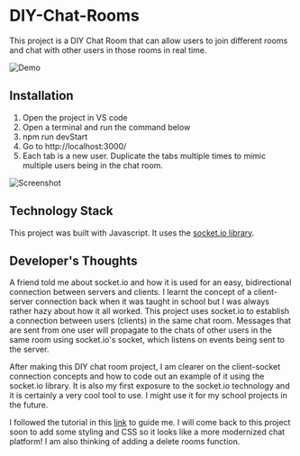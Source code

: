 # DIY-Chat-Rooms
This project is a DIY Chat Room that can allow users to join different rooms and chat with other users in those rooms in real time.

![Demo](media/ChatRooms.gif)



## Installation
1. Open the project in VS code
2. Open a terminal and run the command below
3. npm run devStart
4. Go to http://localhost:3000/ 
5. Each tab is a new user. Duplicate the tabs multiple times to mimic multiple users being in the chat room.

![Screenshot](images/ChatApp.JPG)



## Technology Stack
This project was built with Javascript. It uses the [socket.io library](https://socket.io/).



## Developer's Thoughts
A friend told me about socket.io and how it is used for an easy, bidirectional connection between servers and clients. I learnt the concept of a client-server connection back when it was taught in school but I was always rather hazy about how it all worked. This project uses socket.io to establish a connection between users (clients) in the same chat room. Messages that are sent from one user will propagate to the chats of other users in the same room using socket.io's socket, which listens on events being sent to the server. 

After making this DIY chat room project, I am clearer on the client-socket connection concepts and how to code out an example of it using the socket.io library. It is also my first exposure to the socket.io technology and it is certainly a very cool tool to use. I might use it for my school projects in the future.

I followed the tutorial in this [link](https://www.youtube.com/watch?v=UymGJnv-WsE&list=PLZlA0Gpn_vH8DWL14Wud_m8NeNNbYKOkj&index=49&ab_channel=WebDevSimplified) to guide me. I will come back to this project soon to add some styling and CSS so it looks like a more modernized chat platform! I am also thinking of adding a delete rooms function. 